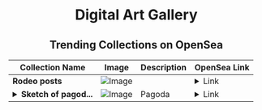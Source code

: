 <div align="center">

# Digital Art Gallery

## Trending Collections on OpenSea

| Collection Name                       | Image                                                                                     | Description                       | OpenSea Link                                                                                          |
|---------------------------------------|-------------------------------------------------------------------------------------------|-----------------------------------|--------------------------------------------------------------------------------------------------------|
| **Rodeo posts** | ![Image](https://i.seadn.io/s/raw/files/420f42407d242be85a0efa1c3820ea06.png?w=500&auto=format?w=200&auto=format) |  | <details><summary>Link</summary>[Rodeo posts](https://opensea.io/collection/rodeo-posts-5314)</details> |
| **<details><summary>Sketch of pagod...</summary>Sketch of pagoda</details>** | ![Image](https://i.seadn.io/s/raw/files/f055b22537c5a2a00b0f5b7b666a160e.jpg?w=500&auto=format?w=200&auto=format) | Pagoda | <details><summary>Link</summary>[Sketch of pagoda](https://opensea.io/collection/sketch-of-pagoda)</details> |

</div>